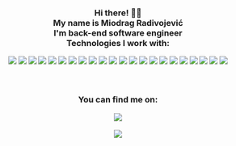 <div align="center">  
<h3>Hi there! 👋🤓<br>My name is Miodrag Radivojević<br>I'm back-end software engineer<br>Technologies I work with: </h3>
<img align="" src ="https://img.shields.io/badge/OS-Linux-informational?style=flat&logo=linux&logoColor=white&color=2bbc8a"/>
<img align="" src ="https://img.shields.io/badge/OS-windows-informational?style=flat&logo=windows&logoColor=white&color=2bbc8a"/>
<img align="" src ="https://img.shields.io/badge/OS-macOS-informational?style=flat&logo=apple&logoColor=white&color=2bbc8a"/>
<img align="" src ="https://img.shields.io/badge/Message broker-RabbitMQ-informational?style=flat&logo=rabbitmq&logoColor=white&color=2bbc8a"/>
<img align="" src ="https://img.shields.io/badge/Architecture-Domain Driven Design-informational?style=flat&color=2bbc8a"/>
<img align="" src ="https://img.shields.io/badge/Architecture-CQRS-informational?style=flat&color=2bbc8a"/>
<img align="" src ="https://img.shields.io/badge/Architecture-Event Sourcing-informational?style=flat&color=2bbc8a"/>
<img align="" src ="https://img.shields.io/badge/Architecture-Microservice-informational?style=flat&color=2bbc8a"/>
<img align="" src ="https://img.shields.io/badge/Code-NodeJS-informational?style=flat&logo=nodedotjs&logoColor=white&color=2bbc8a"/>
<img align="" src ="https://img.shields.io/badge/Code-NestJS-informational?style=flat&logo=nestjs&logoColor=white&color=2bbc8a"/>
<img align="" src ="https://img.shields.io/badge/Code-Typescript-informational?style=flat&logo=typescript&logoColor=white&color=2bbc8a"/>
<img align="" src ="https://img.shields.io/badge/Code-Python-informational?style=flat&logo=python&logoColor=white&color=2bbc8a"/>
<img align="" src ="https://img.shields.io/badge/Code-Django-informational?style=flat&logo=django&logoColor=white&color=2bbc8a"/>
<img align="" src ="https://img.shields.io/badge/Database-MongoDb-informational?style=flat&logo=mongodb&logoColor=white&color=2bbc8a"/>
<img align="" src ="https://img.shields.io/badge/Database-PostgreSQL-informational?style=flat&logo=postgresql&logoColor=white&color=2bbc8a"/>
<img align="" src ="https://img.shields.io/badge/Database-Redis-informational?style=flat&logo=redis&logoColor=white&color=2bbc8a"/>
<img align="" src ="https://img.shields.io/badge/Database-Event Store-informational?style=flat&logo=eventstore&logoColor=white&color=2bbc8a"/>
<img align="" src ="https://img.shields.io/badge/Containerization-Docker-informational?style=flat&logo=docker&logoColor=white&color=2bbc8a"/>
<img align="" src ="https://img.shields.io/badge/Cloud-AWS-informational?style=flat&logo=Amazon+AWS&logoColor=white&color=2bbc8a"/>
<img align="" src ="https://img.shields.io/badge/CI/CD-Jenkins-informational?style=flat&logo=jenkins&logoColor=white&color=2bbc8a"/>
<img align="" src ="https://img.shields.io/badge/CI/CD-GithubActions-informational?style=flat&logo=GitHub+Actions&logoColor=white&color=2bbc8a"/>
<img align="" src ="https://img.shields.io/badge/CI/CD-Travis CI-informational?style=flat&logo=Travis+CI&logoColor=white&color=2bbc8a"/><br><br><br>
  
<!-- Actual text -->

  <h3>You can find me on:</h3> <a href="https://www.linkedin.com/in/miodrag-radivojevic/"><img src="https://img.shields.io/badge/LinkedIn-0077B5?style=for-the-badge&logo=linkedin&logoColor=white"/></a><br><br>





<!--
**Shoxy93/Shoxy93** is a ✨ _special_ ✨ repository because its `README.md` (this file) appears on your GitHub profile.

Here are some ideas to get you started:

- 🔭 I’m currently working on ...
- 🌱 I’m currently learning ...
- 👯 I’m looking to collaborate on ...
- 🤔 I’m looking for help with ...
- 💬 Ask me about ...
- 📫 How to reach me: ...
- 😄 Pronouns: ...
- ⚡ Fun fact: ...
-->
<img align="center" src="https://github-readme-stats.vercel.app/api?username=Shoxy93&theme=gotham" />
